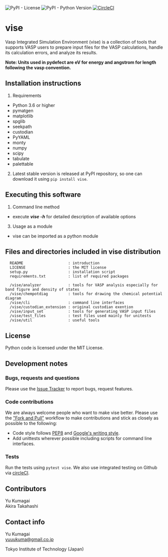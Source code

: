 ![PyPI - License](https://img.shields.io/pypi/l/vise?color=blue)
![PyPI - Python Version](https://img.shields.io/pypi/pyversions/vise)
[![CircleCI](https://circleci.com/gh/kumagai-group/vise/tree/master.svg?style=shield)](https://circleci.com/gh/kumagai-group/vise/tree/master)

vise
=========
Vasp Integrated Simulation Environment (vise) is a collection of tools that 
supports VASP users to prepare input files for the VASP calculations, handle its calculation errors, and analyze its results.

**Note: Units used in pydefect are eV for energy and angstrom for length following the vasp convention.**

Installation instructions
---------------------------------------------------------
1. Requirements
  - Python 3.6 or higher
  - pymatgen
  - matplotlib
  - spglib
  - seekpath
  - custodian
  - PyYAML
  - monty
  - numpy
  - scipy
  - tabulate
  - palettable


2. Latest stable version is released at PyPI repository, so one can download 
it using `pip install vise`.


Executing this software
---------------------------------------------------------

1. Command line method
  - execute ***vise -h*** for detailed description of available options

3. Usage as a module
  - vise can be imported as a python module
<!--
Input files for several materials can be found in the same example/inputs directory.
More information in the online manual at: http://xxxx
-->
Files and directories included in vise distribution
--------------------------------------------------------
~~~
  README                    : introduction
  LICENSE                   : the MIT license 
  setup.py                  : installation script
  requirements.txt          : list of required packages

  /vise/analyzer            : tools for VASP analysis especially for band figure and density of states
  /vise/chempotdiag         : tools for drawing the chemical potential diagram
  /vise/cli                 : command line interfaces
  /vise/custodian_extension : original custodian exention
  /vise/input_set           : tools for generating VASP input files
  /vise/test_files          : test files used mainly for unitests
  /vise/util                : useful tools 
~~~~

License
-----------------------
Python code is licensed under the MIT License.

Development notes
-----------------
### Bugs, requests and questions
Please use the [Issue Tracker](https://github.com/kumagai-group/vise/issues) to report bugs, request features.

### Code contributions
We are always welcome people who want to make vise better.
Please use the ["Fork and Pull"](https://guides.github.com/activities/forking/) workflow to make contributions and stick as closely as possible to the following:

- Code style follows [PEP8](http://www.python.org/dev/peps/pep-0008) and [Google's writing style](https://google.github.io/styleguide/pyguide.html).
- Add unittests wherever possible including scripts for command line interfaces.

### Tests
Run the tests using `pytest vise`.
We also use integrated testing on Github via [circleCI]().

Contributors
--------------------------------------------------------
Yu Kumagai<br>
Akira Takahashi

Contact info
---------------------------------------------------------
Yu Kumagai<br>
yuuukuma@gmail.co.jp

Tokyo Institute of Technology (Japan)

